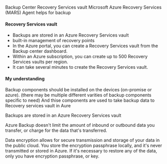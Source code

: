 
Backup Center
Recovery Services vault
Microsoft Azure Recovery Services (MARS)  Agent helps for backup



#### Recovery Services vault
  - Backups are stored in an Azure Recovery Services vault
  - built-in management of recovery points
  - In the Azure portal, you can create a Recovery Services vault from the Backup center dashboard.
  - Within an Azure subscription, you can create up to 500 Recovery Services vaults per region.
  - It can take several minutes to create the Recovery Services vault.






#### My understanding
Backup components should be installed on the devices (on-promise or azure).
(there may be multiple different varities of backup components specific to need)
And thise components are used to take backup data to Recovery services vault in Aure

Backups are stored in an Azure Recovery Services vault

Azure Backup doesn't limit the amount of inbound or outbound data you transfer, or charge for the data that's transferred.


Data encryption allows for secure transmission and storage of your data in the public cloud. You store the encryption passphrase locally, and it's never transmitted or stored in Azure. If it's necessary to restore any of the data, only you have encryption passphrase, or key.
